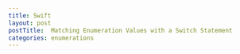 ```yaml
---
title: Swift
layout: post
postTitle:  Matching Enumeration Values with a Switch Statement
categories: enumerations
---
```

